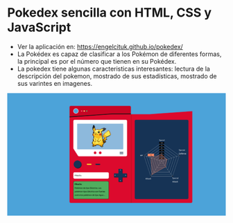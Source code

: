 # Pokedex sencilla con HTML, CSS y JavaScript

- Ver la aplicación en: https://engelcituk.github.io/pokedex/
- La Pokédex es capaz de clasificar a los Pokémon de diferentes formas, la principal es por el número que tienen en su Pokédex.
- La pokedex tiene algunas caracteristicas interesantes: lectura de la descripción del pokemon, mostrado de sus estadísticas, mostrado de sus varintes en imagenes.

<img src="https://raw.githubusercontent.com/engelcituk/pokedex/main/design/Pokedex.jpg">
